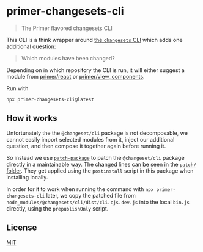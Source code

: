 # primer-changesets-cli

> The Primer flavored changesets CLI

This CLI is a think wrapper around [the `changesets` CLI](https://github.com/changesets/changesets/tree/main/packages/cli) which adds one additional question:

> Which modules have been changed?

Depending on in which repository the CLI is run, it will either suggest a module from [primer/react](https://github.com/primer/react) or [primer/view_components](https://github.com/primer/view_components).

Run with

```
npx primer-changesets-cli@latest
```

## How it works

Unfortunately the the `@changeset/cli` package is not decomposable, we cannot easily import selected modules from it, inject our additional question, and then compose it together again before running it.

So instead we use [`patch-package`](https://github.com/ds300/patch-package) to patch the `@changeset/cli` package directly in a maintainable way. The changed lines can be seen in the [`patch/` folder](patch/). They get applied using the `postinstall` script in this package when installing locally.

In order for it to work when running the command with `npx primer-changesets-cli` later, we copy the patched file from `node_modules/@changesets/cli/dist/cli.cjs.dev.js` into the local `bin.js` directly, using the `prepublishOnly` script.

## License

[MIT](LICENSE)

